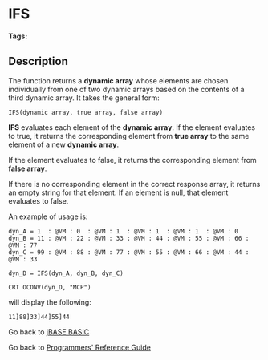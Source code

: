 # IFS

<PageHeader />

**Tags:**
<badge text='dynamic arrays' vertical='middle' />

## Description

The function returns a **dynamic array** whose elements are chosen individually from one of two dynamic arrays based on the contents of a third dynamic array. It takes the general form:

```
IFS(dynamic array, true array, false array)
```

**IFS** evaluates each element of the **dynamic array**. If the element evaluates to true, it returns the corresponding element from **true array** to the same element of a new **dynamic array**.

If the element evaluates to false, it returns the corresponding element from **false array**.

If there is no corresponding element in the correct response array, it returns an empty string for that element. If an element is null, that element evaluates to false.

An example of usage is:

```
dyn_A = 1  : @VM : 0  : @VM : 1  : @VM : 1  : @VM : 1  : @VM : 0
dyn_B = 11 : @VM : 22 : @VM : 33 : @VM : 44 : @VM : 55 : @VM : 66 : @VM : 77
dyn_C = 99 : @VM : 88 : @VM : 77 : @VM : 55 : @VM : 66 : @VM : 44 : @VM : 33

dyn_D = IFS(dyn_A, dyn_B, dyn_C)

CRT OCONV(dyn_D, "MCP")
```

will display the following:

```
11]88]33]44]55]44
```

Go back to [jBASE BASIC](./../README.md)

Go back to [Programmers' Reference Guide](./../../reference-guides/jbc/README.md)
  
<PageFooter />

